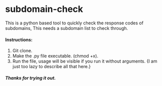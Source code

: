 # subdomain-check
This is a python based tool to quickly check the response codes of subdomains, This needs a subdomain list to check through.


#### Instructions:
1. Git clone.
2. Make the .py file executable. (chmod +x).
3. Run the file, usage will be visible if you run it without arguments.
{I am  just too lazy to describe all that here.}

##### Thanks for trying it out. 
